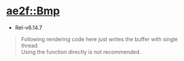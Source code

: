 # [ae2f::Bmp](https://github.com/ae2f/Bmp)
- Rel-v6.14.7

> Following rendering code here just writes the buffer with single thread.  
> Using the function directly is not recommended.